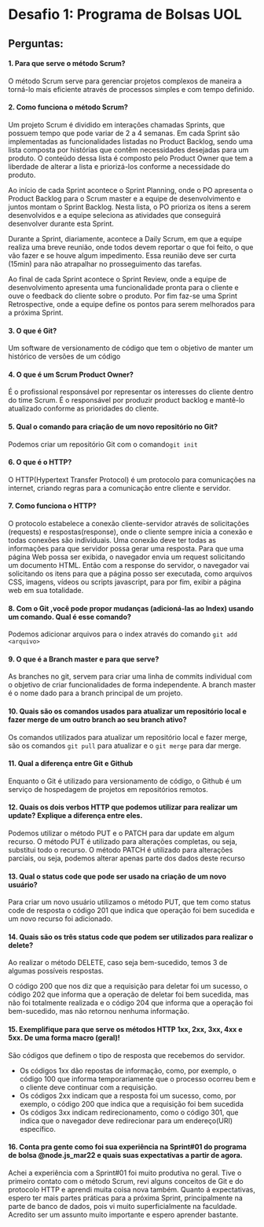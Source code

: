 # Desafio 1: Programa de Bolsas UOL
## Perguntas:

#### 1. Para que serve o método Scrum?

O método Scrum serve para gerenciar projetos complexos de maneira a torná-lo mais eficiente através de processos simples e com tempo definido.

#### 2. Como funciona o método Scrum?

Um projeto Scrum é dividido em interações chamadas Sprints, que possuem tempo que pode variar de 2 a 4 semanas. Em cada Sprint são implementadas as funcionalidades listadas no Product Backlog, sendo uma lista composta por histórias que contêm necessidades desejadas para um produto. O conteúdo dessa lista é composto pelo Product Owner que tem a liberdade de alterar a lista e priorizá-los conforme a necessidade do produto.

Ao início de cada Sprint acontece o Sprint Planning, onde o PO apresenta o Product Backlog para o Scrum master e a equipe de desenvolvimento e juntos montam o Sprint Backlog. Nesta lista, o PO prioriza os itens a serem desenvolvidos e a equipe seleciona as atividades que conseguirá desenvolver durante esta Sprint.

Durante a Sprint, diariamente, acontece a Daily Scrum, em que a equipe realiza uma breve reunião, onde todos devem reportar o que foi feito, o que vão fazer e se houve algum impedimento. Essa reunião deve ser curta (15min) para não atrapalhar no prosseguimento das tarefas.

Ao final de cada Sprint acontece o Sprint Review, onde a equipe de desenvolvimento apresenta uma funcionalidade pronta para o cliente e ouve o feedback do cliente sobre o produto. Por fim faz-se uma Sprint Retrospective, onde a equipe define os pontos para serem melhorados para a próxima Sprint.

#### 3. O que é Git?

Um software de versionamento de código que tem o objetivo de manter um histórico de versões de um código

#### 4. O que é um Scrum Product Owner?

É o profissional responsável por representar os interesses do cliente dentro do time Scrum. É o responsável por produzir product backlog e mantê-lo atualizado conforme as prioridades do cliente.

#### 5. Qual o comando para criação de um novo repositório no Git?

Podemos criar um repositório Git com o comando`git init`

#### 6. O que é o HTTP?

O HTTP(Hypertext Transfer Protocol) é um protocolo para comunicações na internet, criando regras para a comunicação entre cliente e servidor.

#### 7. Como funciona o HTTP?

O protocolo estabelece a conexão cliente-servidor através de solicitações (requests) e respostas(response), onde o cliente sempre inicia a conexão e todas conexões são individuais. Uma conexão deve ter todas as informações para que servidor possa gerar uma resposta. Para que uma página Web possa ser exibida, o navegador envia um request solicitando um documento HTML. Então com a response do servidor, o navegador vai solicitando os itens para que a página posso ser executada, como arquivos CSS, imagens, vídeos ou scripts javascript, para por fim, exibir a página web em sua totalidade.

#### 8. Com o Git ,você pode propor mudanças (adicioná-las ao Index) usando um comando. Qual é esse comando?

Podemos adicionar arquivos para o index através do comando `git add <arquivo>`

#### 9. O que é a Branch master e para que serve?

As branches no git, servem para criar uma linha de commits individual com o objetivo de criar funcionalidades de forma independente. A branch master é o nome dado para a branch principal de um projeto.

#### 10. Quais são os comandos usados para atualizar um repositório local e fazer merge de um outro branch ao seu branch ativo?

Os comandos utilizados para atualizar um repositório local e fazer merge, são os comandos `git pull` para atualizar e o `git merge` para dar merge.

#### 11. Qual a diferença entre Git e Github

Enquanto o Git é utilizado para versionamento de código, o Github é um serviço de hospedagem de projetos em repositórios remotos.

#### 12. Quais os dois verbos HTTP que podemos utilizar para realizar um update? Explique a diferença entre eles.

Podemos utilizar o método PUT e o PATCH para dar update em algum recurso.  O método PUT é utilizado para alterações completas, ou seja, substitui todo o recurso. O método PATCH é utilizado para alterações parciais, ou seja, podemos alterar apenas parte dos dados deste recurso

#### 13. Qual o status code que pode ser usado na criação de um novo usuário?

Para criar um novo usuário utilizamos o método PUT, que tem como status code de resposta o código 201 que indica que operação foi bem sucedida e um novo recurso foi adicionado.

#### 14. Quais são os três status code que podem ser utilizados para realizar o delete?

Ao realizar o método DELETE, caso seja bem-sucedido, temos 3 de algumas possíveis respostas.

O código 200 que nos diz que a requisição para deletar foi um sucesso, o código 202 que informa que a operação de deletar foi bem sucedida, mas não foi totalmente realizada e o código 204 que informa que a operação foi bem-sucedido, mas não retornou nenhuma informação.

#### 15. Exemplifique para que serve os métodos HTTP 1xx, 2xx, 3xx, 4xx e 5xx. De uma forma macro (geral)!

São códigos que definem o tipo de resposta que recebemos do servidor.

- Os códigos 1xx dão repostas de informação, como, por exemplo, o código 100 que informa temporariamente que o processo ocorreu bem e o cliente deve continuar com a requisição.
- Os códigos 2xx indicam que a resposta foi um sucesso, como, por exemplo, o código 200 que indica que a requisição foi bem sucedida
- Os códigos 3xx indicam redirecionamento, como o código 301, que indica que o navegador deve redirecionar para um endereço(URI) específico.

#### 16. Conta pra gente como foi sua experiência na Sprint#01 do programa de bolsa @node.js_mar22 e quais suas expectativas a partir de agora.

Achei a experiência com a Sprint#01 foi muito produtiva no geral. Tive o primeiro contato com o método Scrum, revi alguns conceitos de Git e do protocolo HTTP e aprendi muita coisa nova também. Quanto á expectativas, espero ter mais partes práticas para a próxima Sprint, principalmente na parte de banco de dados, pois vi muito superficialmente na faculdade. Acredito ser um assunto muito importante e espero aprender bastante.
